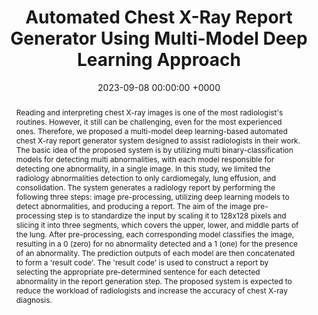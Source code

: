 ---
title:          "Automated Chest X-Ray Report Generator Using Multi-Model Deep Learning Approach"
date:           2023-09-08 00:00:00 +0000
selected:       true
pub:            "2023 IEEE International Conference on Data and Software Engineering (ICoDSE)"
# pub_pre:        "Submitted to "
# pub_post:       'Under review.'
pub_last:       ' <span class="badge badge-pill badge-publication badge-success">Spotlight</span>'
# pub_date:       "2023"
abstract: >-
  Reading and interpreting chest X-ray images is one of the most radiologist's routines. However, it still can be challenging, even for the most experienced ones. Therefore, we proposed a multi-model deep learning-based automated chest X-ray report generator system designed to assist radiologists in their work. The basic idea of the proposed system is by utilizing multi binary-classification models for detecting multi abnormalities, with each model responsible for detecting one abnormality, in a single image. In this study, we limited the radiology abnormalities detection to only cardiomegaly, lung effusion, and consolidation. The system generates a radiology report by performing the following three steps: image pre-processing, utilizing deep learning models to detect abnormalities, and producing a report. The aim of the image pre-processing step is to standardize the input by scaling it to 128x128 pixels and slicing it into three segments, which covers the upper, lower, and middle parts of the lung. After pre-processing, each corresponding model classifies the image, resulting in a 0 (zero) for no abnormality detected and a 1 (one) for the presence of an abnormality. The prediction outputs of each model are then concatenated to form a 'result code'. The 'result code' is used to construct a report by selecting the appropriate pre-determined sentence for each detected abnormality in the report generation step. The proposed system is expected to reduce the workload of radiologists and increase the accuracy of chest X-ray diagnosis.
# cover:          /assets/images/covers/cover1.jpg
authors:
- Arief Purnama Muharram
- Hollyana Puteri Haryono
- Abassi Haji Juma
- Ira Puspasari
- Nugraha Priya Utama
links:
  Paper: https://doi.org/10.1109/ICoDSE59534.2023.10291842
  arXiv: https://arxiv.org/abs/2310.05969
---
